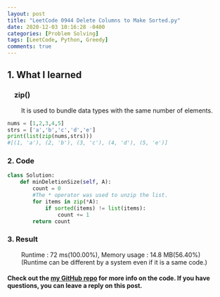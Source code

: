 ```yaml
---
layout: post
title: "LeetCode 0944 Delete Columns to Make Sorted.py"
date: 2020-12-03 10:16:28 -0400
categories: [Problem Solving]
tags: [LeetCode, Python, Greedy]
comments: true
---
```


## 1. What I learned
### &nbsp;&nbsp;&nbsp;&nbsp;zip()
&nbsp;&nbsp;&nbsp;&nbsp;&nbsp;&nbsp;&nbsp;&nbsp;It is used to bundle data types with the same number of elements.
```python
nums = [1,2,3,4,5]
strs = ['a','b','c','d','e']
print(list(zip(nums,strs)))
#[(1, 'a'), (2, 'b'), (3, 'c'), (4, 'd'), (5, 'e')]
```

### 2. Code
```python
class Solution:
    def minDeletionSize(self, A):
        count = 0
        #The * operator was used to unzip the list.
        for items in zip(*A):  
            if sorted(items) != list(items):
                count += 1
        return count
```

### 3. Result
&nbsp;&nbsp;&nbsp;&nbsp;&nbsp;&nbsp;&nbsp;&nbsp;Runtime : 72 ms(100.00%), Memory usage : 14.8 MB(56.40%)  
&nbsp;&nbsp;&nbsp;&nbsp;&nbsp;&nbsp;&nbsp;&nbsp;(Runtime can be different by a system even if it is a same code.)

#### Check out the [my GitHub repo][hyuk-gh] for more info on the code. If you have questions, you can leave a reply on this post.
[hyuk-gh]:   https://github.com/dlgur1994/StudyAlgorithms
